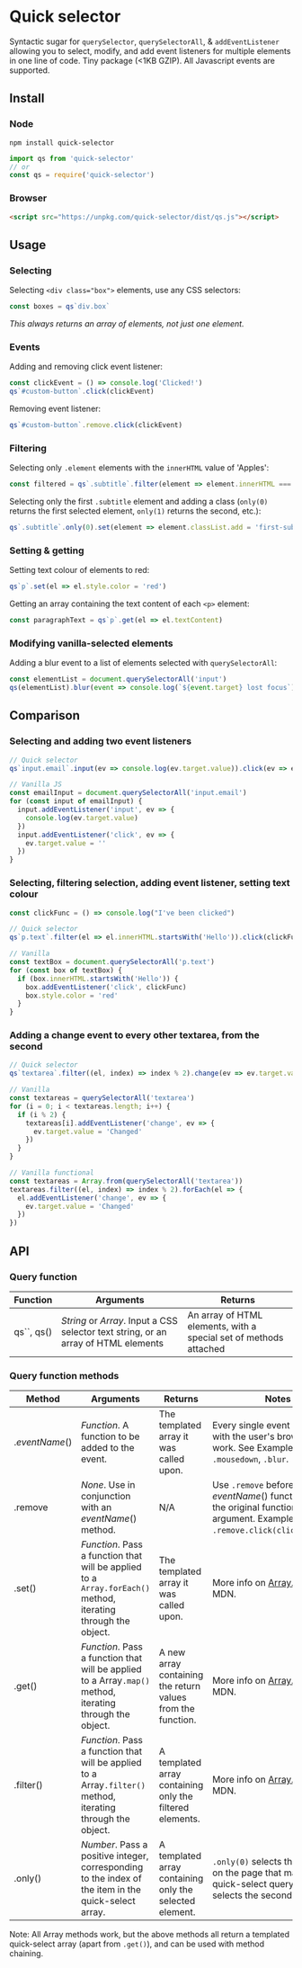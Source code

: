 # Quick selector

Syntactic sugar for `querySelector`, `querySelectorAll`, & `addEventListener` allowing you to select, modify, and add event listeners for multiple elements in one line of code. Tiny package (<1KB GZIP). All Javascript events are supported.

## Install

### Node

```shell
npm install quick-selector
```

```javascript
import qs from 'quick-selector'
// or
const qs = require('quick-selector')
```

### Browser

``` html
<script src="https://unpkg.com/quick-selector/dist/qs.js"></script>
```

## Usage

### Selecting

Selecting `<div class="box">` elements, use any CSS selectors:

```javascript
const boxes = qs`div.box`
```

*This always returns an array of elements, not just one element.*

### Events

Adding and removing click event listener:

```javascript
const clickEvent = () => console.log('Clicked!')
qs`#custom-button`.click(clickEvent)
```

Removing event listener:

```javascript
qs`#custom-button`.remove.click(clickEvent)
```

### Filtering

Selecting only `.element` elements with the `innerHTML` value of 'Apples':

```javascript
const filtered = qs`.subtitle`.filter(element => element.innerHTML === 'Apples')
```

Selecting only the first `.subtitle` element and adding a class  (`only(0)` returns the first selected element, `only(1)` returns the second, etc.):

```javascript
qs`.subtitle`.only(0).set(element => element.classList.add = 'first-subtitle')
```

### Setting & getting

Setting text colour of elements to red:

```javascript
qs`p`.set(el => el.style.color = 'red')
```

Getting an array containing the text content of each `<p>` element:

```javascript
const paragraphText = qs`p`.get(el => el.textContent)
```

### Modifying vanilla-selected elements

Adding a blur event to a list of elements selected with `querySelectorAll`:

```javascript
const elementList = document.querySelectorAll('input')
qs(elementList).blur(event => console.log(`${event.target} lost focus`))
```

## Comparison

### Selecting and adding two event listeners

```javascript
// Quick selector
qs`input.email`.input(ev => console.log(ev.target.value)).click(ev => ev.target.value = '')

// Vanilla JS
const emailInput = document.querySelectorAll('input.email')
for (const input of emailInput) {
  input.addEventListener('input', ev => {
    console.log(ev.target.value)
  })
  input.addEventListener('click', ev => {
    ev.target.value = ''
  })
}
```

### Selecting, filtering selection, adding event listener, setting text colour

```javascript
const clickFunc = () => console.log("I've been clicked")

// Quick selector
qs`p.text`.filter(el => el.innerHTML.startsWith('Hello')).click(clickFunc).set(el => el.style.color = 'red')

// Vanilla
const textBox = document.querySelectorAll('p.text')
for (const box of textBox) {
  if (box.innerHTML.startsWith('Hello')) {
    box.addEventListener('click', clickFunc)
    box.style.color = 'red'
  }
}
```

### Adding a change event to every other textarea, from the second

```javascript
// Quick selector
qs`textarea`.filter((el, index) => index % 2).change(ev => ev.target.value = 'Changed')

// Vanilla
const textareas = querySelectorAll('textarea')
for (i = 0; i < textareas.length; i++) {
  if (i % 2) {
    textareas[i].addEventListener('change', ev => {
      ev.target.value = 'Changed'
    })
  }
}

// Vanilla functional
const textareas = Array.from(querySelectorAll('textarea'))
textareas.filter((el, index) => index % 2).forEach(el => {
  el.addEventListener('change', ev => {
    ev.target.value = 'Changed'
  })
})
```

## API

### Query function

| Function   | Arguments                                                    | Returns                                                      |
| ---------- | ------------------------------------------------------------ | ------------------------------------------------------------ |
| qs``, qs() | *String* or *Array*. Input a CSS selector text string, or an array of HTML elements | An array of HTML elements, with a special set of methods attached |

### Query function methods

| Method         | Arguments                                                    | Returns                                                     | Notes                                                        |
| -------------- | ------------------------------------------------------------ | ----------------------------------------------------------- | ------------------------------------------------------------ |
| .*eventName*() | *Function*. A function to be added to the event.             | The templated array it was called upon.                     | Every single event compatible with the user's browser will work. See Examples:  `.click`, `.mousedown`, `.blur`. |
| .remove        | *None*. Use in conjunction with an *eventName*() method.     | N/A                                                         | Use `.remove` before an *eventName*() function, with the original function as the argument. Example: `.remove.click(clickFunction)`. |
| .set()         | *Function*. Pass a function that will be applied to a `Array.forEach()` method, iterating through the object. | The templated array it was called upon.                     | More info on [Array.forEach()](https://developer.mozilla.org/en-US/docs/Web/JavaScript/Reference/Global_Objects/Array/forEach) - MDN. |
| .get()         | *Function*. Pass a function that will be applied to a Array`.map()` method, iterating through the object. | A new array containing the return values from the function. | More info on [Array.map()](https://developer.mozilla.org/en-US/docs/Web/JavaScript/Reference/Global_Objects/Array/map) - MDN. |
| .filter()      | *Function*. Pass a function that will be applied to a Array`.filter()` method, iterating through the object. | A templated array containing only the filtered elements.    | More info on [Array.filter()](https://developer.mozilla.org/en-US/docs/Web/JavaScript/Reference/Global_Objects/Array/filter) - MDN. |
| .only()        | *Number*. Pass a positive integer, corresponding to the index of the item in the quick-select array. | A templated array containing only the selected element.     | `.only(0)` selects the first item on the page that matched the quick-select query, `only(1)` selects the second, etc. |

Note: All Array methods work, but the above methods all return a templated quick-select array (apart from `.get()`), and can be used with method chaining.
